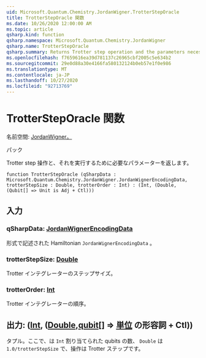 ```yaml
---
uid: Microsoft.Quantum.Chemistry.JordanWigner.TrotterStepOracle
title: TrotterStepOracle 関数
ms.date: 10/26/2020 12:00:00 AM
ms.topic: article
qsharp.kind: function
qsharp.namespace: Microsoft.Quantum.Chemistry.JordanWigner
qsharp.name: TrotterStepOracle
qsharp.summary: Returns Trotter step operation and the parameters necessary to run it.
ms.openlocfilehash: f7659616ea39d781137c26965cbf2005c5e634b2
ms.sourcegitcommit: 29e0d88a30e4166fa580132124b0eb57e1f0e986
ms.translationtype: MT
ms.contentlocale: ja-JP
ms.lasthandoff: 10/27/2020
ms.locfileid: "92713769"
---
```

# <a name="trottersteporacle-function"></a>TrotterStepOracle 関数

名前空間: [JordanWigner。](xref:Microsoft.Quantum.Chemistry.JordanWigner)

パック [](https://nuget.org/packages/)


Trotter step 操作と、それを実行するために必要なパラメーターを返します。

```qsharp
function TrotterStepOracle (qSharpData : Microsoft.Quantum.Chemistry.JordanWigner.JordanWignerEncodingData, trotterStepSize : Double, trotterOrder : Int) : (Int, (Double, (Qubit[] => Unit is Adj + Ctl)))
```


## <a name="input"></a>入力

### <a name="qsharpdata--jordanwignerencodingdata"></a>qSharpData: [JordanWignerEncodingData](xref:Microsoft.Quantum.Chemistry.JordanWigner.JordanWignerEncodingData)

形式で記述された Hamiltonian `JordanWignerEncodingData` 。


### <a name="trotterstepsize--double"></a>trotterStepSize: [Double](xref:microsoft.quantum.lang-ref.double)

Trotter インテグレーターのステップサイズ。


### <a name="trotterorder--int"></a>trotterOrder: [Int](xref:microsoft.quantum.lang-ref.int)

Trotter インテグレーターの順序。



## <a name="output--intdoublequbit--unit-adj--ctl"></a>出力: ([Int](xref:microsoft.quantum.lang-ref.int), ([Double](xref:microsoft.quantum.lang-ref.double),[qubit](xref:microsoft.quantum.lang-ref.qubit)[] => [単位](xref:microsoft.quantum.lang-ref.unit) の形容詞 + Ctl))

タプル。ここで、は `Int` 割り当てられた qubits の数、 `Double` は `1.0/trotterStepSize` で、操作は Trotter ステップです。